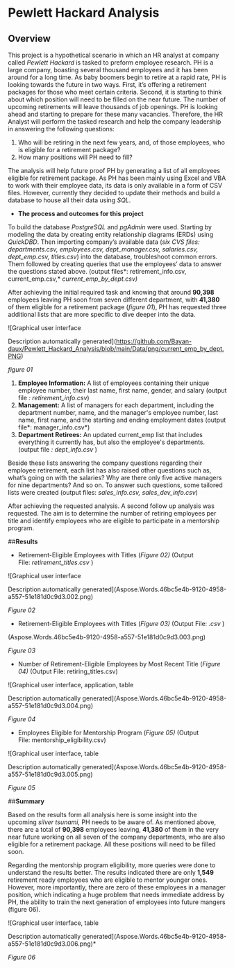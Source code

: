 ﻿# **Pewlett Hackard Analysis**

## **Overview**

This project is a hypothetical scenario in which an HR analyst at company called *Pewlett Hackard* is tasked to preform employee research. PH is a large company, boasting several thousand employees and it has been around for a long time. As baby boomers begin to retire at a rapid rate, PH is looking towards the future in two ways. First, it’s offering a retirement packages for those who meet certain criteria. Second, it is starting to think about which position will need to be filled on the near future. The number of upcoming retirements will leave thousands of job openings. PH is looking ahead and starting to prepare for these many vacancies. Therefore, the HR Analyst will perform the tasked research and help the company leadership in answering the following questions: 

1. Who will be retiring in the next few years, and, of those employees, 
   who is eligible for a retirement package?
1. How many positions will PH need to fill?

The analysis will help future proof PH by generating a list of all employees eligible for retirement package. As PH has been mainly using Excel and VBA to work with their employee data, its data is only available in a form of CSV files. However, currently they decided to update their methods and build a database to house all their data using *SQL*.  

- **The process and outcomes for this project**

To build the database *PostgreSQL* and *pgAdmin* were used. Starting by modeling the data by creating entity relationship diagrams (ERDs) using *QuickDBD*. Then importing company’s available data (*six CVS files: departments.csv, employees.csv, dept\_manager.csv, salaries.csv, dept\_emp.csv, titles.csv*) into the database, troubleshoot common errors. Them followed by creating queries that use the employees’ data to answer the questions stated above. (output files*: retirement\_info.csv, current\_emp.csv,* *current\_emp\_by\_dept.csv)*

After achieving the initial required task and knowing that around **90,398** employees leaving PH soon from seven different department, with **41,380** of them eligible for a retirement package (*figure 01*), PH has requested three additional lists that are more specific to dive deeper into the data. 

![Graphical user interface

Description automatically generated](https://github.com/Bayan-daux/Pewlett_Hackard_Analysis/blob/main/Data/png/current_emp_by_dept.PNG)

*figure 01*

1. **Employee Information:** A list of employees containing their unique employee number, their last name, first name, gender, and salary (output file *: retirement\_info.csv*) 
1. **Management:** A list of managers for each department, including the department number, name, and the manager's employee number, last name, first name, and the starting and ending employment dates (output file*: manager\_info.csv*)
1. **Department Retirees:** An updated current\_emp list that includes everything it currently has, but also the employee's departments. (output file *: dept\_info.csv* )

Beside these lists answering the company questions regarding their employee retirement, each list has also raised other questions such as, what’s going on with the salaries? Why are there only five active managers for nine departments? And so on. To answer such questions, some tailored lists were created (output files: *sales\_info.csv, sales\_dev\_info.csv*)

After achieving the requested analysis. A second follow up analysis was requested. The aim is to determine the number of retiring employees per title and identify employees who are eligible to participate in a mentorship program. 

##**Results**

- Retirement-Eligible Employees with Titles (*Figure 02)* (Output File: *retirement\_titles.csv* )

![Graphical user interface

Description automatically generated](Aspose.Words.46bc5e4b-9120-4958-a557-51e181d0c9d3.002.png)

*Figure 02*

- Retirement-Eligible Employees with Titles (*Figure 03)* (Output File: *.csv* ) 

(Aspose.Words.46bc5e4b-9120-4958-a557-51e181d0c9d3.003.png)

*Figure 03*

- Number of Retirement-Eligible Employees by Most Recent Title (*Figure 04)* (Output File: retiring\_titles.csv)

![Graphical user interface, application, table

Description automatically generated](Aspose.Words.46bc5e4b-9120-4958-a557-51e181d0c9d3.004.png)

*Figure 04*

- Employees Eligible for Mentorship Program (*Figure 05)* (Output File: mentorship\_eligibility.csv)

![Graphical user interface, table

Description automatically generated](Aspose.Words.46bc5e4b-9120-4958-a557-51e181d0c9d3.005.png)

*Figure 05*

##**Summary**

Based on the results form all analysis here is some insight into the upcoming *silver tsunami,* PH needs to be aware of. As mentioned above, there are a total of **90,398** employees leaving, **41,380** of them in the very near future working on all seven of the company departments, who are also eligible for a retirement package. All these positions will need to be filled soon. 

Regarding the mentorship program eligibility, more queries were done to understand the results better. The results indicated there are only **1,549** retirement ready employees who are eligible to mentor younger ones. However, more importantly, there are zero of these employees in a manager position, which indicating a huge problem that needs immediate address by PH, the ability to train the next generation of employees into future mangers (figure 06).

![Graphical user interface, table

Description automatically generated](Aspose.Words.46bc5e4b-9120-4958-a557-51e181d0c9d3.006.png)*

*Figure 06*
